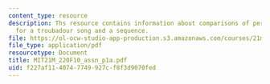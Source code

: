 ```yaml
---
content_type: resource
description: Ths resource contains information about comparisons of performance practice
  for a troubadour song and a sequence.
file: https://ol-ocw-studio-app-production.s3.amazonaws.com/courses/21m-220-early-music-fall-2010/f227af1140747749927cf8f3d9070fed_MIT21M_220F10_assn_p1a.pdf
file_type: application/pdf
resourcetype: Document
title: MIT21M_220F10_assn_p1a.pdf
uid: f227af11-4074-7749-927c-f8f3d9070fed
---
```

